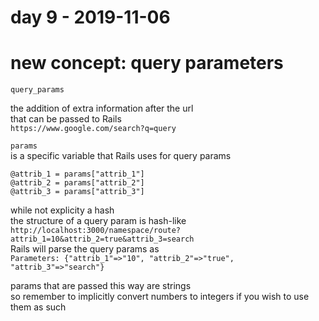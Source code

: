 # day 9 - 2019-11-06

# new concept: query parameters
`query_params`  

the addition of extra information after the url  
that can be passed to Rails  
`https://www.google.com/search?q=query`  

`params`  
is a specific variable that Rails uses for query params  
```
@attrib_1 = params["attrib_1"]  
@attrib_2 = params["attrib_2"]  
@attrib_3 = params["attrib_3"]  
```
while not explicity a hash  
the structure of a query param is hash-like  
`http://localhost:3000/namespace/route?attrib_1=10&attrib_2=true&attrib_3=search`  
Rails will parse the query params as  
`Parameters: {"attrib_1"=>"10", "attrib_2"=>"true", "attrib_3"=>"search"}`  

params that are passed this way are strings  
so remember to implicitly convert numbers to integers if you wish to use them as such  